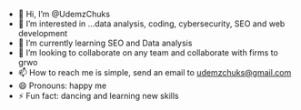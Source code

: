 - 👋 Hi, I’m @UdemzChuks
- 👀 I’m interested in ...data analysis, coding, cybersecurity, SEO and web development 
- 🌱 I’m currently learning SEO and Data analysis
- 💞️ I’m looking to collaborate on any team and collaborate with firms to grwo
- 📫 How to reach me is simple, send an email to udemzchuks@gmail.com
- 😄 Pronouns: happy me
- ⚡ Fun fact: dancing and learning new skills

<!---
UdemzChuks/UdemzChuks is a ✨ special ✨ repository because its `README.md` (this file) appears on your GitHub profile.
You can click the Preview link to take a look at your changes.
--->
